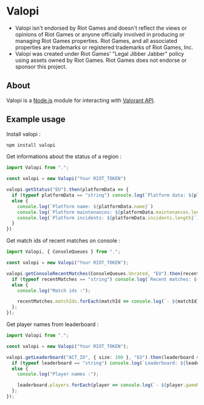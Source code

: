 # Valopi

- Valopi isn't endorsed by Riot Games and doesn't reflect the views or opinions of Riot Games or anyone officially involved in producing or managing Riot Games properties. Riot Games, and all associated properties are trademarks or registered trademarks of Riot Games, Inc.
- Valopi was created under Riot Games' "Legal Jibber Jabber" policy using assets owned by Riot Games.  Riot Games does not endorse or sponsor this project.

## About

Valopi is a [Node.js](https://nodejs.org/en) module for interacting with [Valorant API](https://developer.riotgames.com).

## Example usage

Install valopi :

```sh
npm install valopi
```

Get informations about the status of a region :

```ts
import Valopi from ".";

const valopi = new Valopi("Your RIOT_TOKEN")

valopi.getStatus("EU").then(platformData => {
  if (typeof platformData == "string") console.log(`Platform data: ${platformData}`);
  else {
    console.log(`Platform name: ${platformData.name}`)
    console.log(`Platform maintenances: ${platformData.maintenances.length}`)
    console.log(`Platform incidents: ${platformData.incidents.length}`)
  }
})
```

Get match ids of recent matches on console :

```ts
import Valopi, { ConsoleQueues } from ".";

const valopi = new Valopi("Your RIOT_TOKEN");

valopi.getConsoleRecentMatches(ConsoleQueues.Unrated, "EU").then(recentMatches => {
  if (typeof recentMatches == "string") console.log(`Recent matches: ${recentMatches}`);
  else {
    console.log("Match ids :");

    recentMatches.matchIds.forEach(matchId => console.log(`- ${matchId}`));
  };
});
```

Get player names from leaderboard :

```ts
import Valopi from ".";

const valopi = new Valopi("Your RIOT_TOKEN");

valopi.getLeaderboard("ACT_ID", { size: 100 }, "EU").then(leaderboard => {
  if (typeof leaderboard == "string") console.log(`Leaderboard: ${leaderboard}`);
  else {
    console.log("Player names :");

    leaderboard.players.forEach(player => console.log(`- ${player.gameName || "Anonymous"}`));
  };
});
```